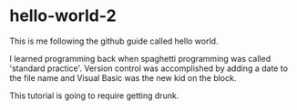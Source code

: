 # hello-world-2
This is me following the github guide called hello world. 

I learned programming back when spaghetti programming was called 'standard practice'. Version control was accomplished by adding a date to the file name and Visual Basic was the new kid on the block. 

This tutorial is going to require getting drunk. 
